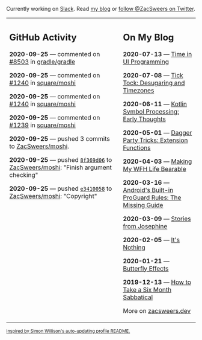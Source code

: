 Currently working on [Slack](https://slack.com/). Read [my blog](https://zacsweers.dev/) or [follow @ZacSweers on Twitter](https://twitter.com/ZacSweers).

<table><tr><td valign="top" width="60%">

## GitHub Activity
<!-- githubActivity starts -->
**2020-09-25** — commented on [#8503](https://github.com/gradle/gradle/issues/8503#issuecomment-699040756) in [gradle/gradle](https://api.github.com/repos/gradle/gradle)

**2020-09-25** — commented on [#1240](https://github.com/square/moshi/issues/1240#issuecomment-699017335) in [square/moshi](https://api.github.com/repos/square/moshi)

**2020-09-25** — commented on [#1240](https://github.com/square/moshi/issues/1240#issuecomment-699009171) in [square/moshi](https://api.github.com/repos/square/moshi)

**2020-09-25** — commented on [#1239](https://github.com/square/moshi/issues/1239#issuecomment-698777147) in [square/moshi](https://api.github.com/repos/square/moshi)

**2020-09-25** — pushed 3 commits to [ZacSweers/moshi](https://api.github.com/repos/ZacSweers/moshi).

**2020-09-25** — pushed [`8f369d06`](https://github.com/ZacSweers/moshi/commit/8f369d062c3fc0fc369fb677ce321d58681d5d1d) to [ZacSweers/moshi](https://api.github.com/repos/ZacSweers/moshi): "Finish argument checking"

**2020-09-25** — pushed [`e3410058`](https://github.com/ZacSweers/moshi/commit/e3410058f67d8e4d047698104630cb8986cbf769) to [ZacSweers/moshi](https://api.github.com/repos/ZacSweers/moshi): "Copyright"
<!-- githubActivity ends -->
</td><td valign="top" width="40%">

## On My Blog
<!-- blog starts -->
**2020-07-13** — [Time in UI Programming](https://www.zacsweers.dev/time-in-ui/)

**2020-07-08** — [Tick Tock: Desugaring and Timezones](https://www.zacsweers.dev/ticktock-desugaring-timezones/)

**2020-06-11** — [Kotlin Symbol Processing: Early Thoughts](https://www.zacsweers.dev/kotlin-symbol-processor-early-thoughts/)

**2020-05-01** — [Dagger Party Tricks: Extension Functions](https://www.zacsweers.dev/dagger-party-tricks-extension-functions/)

**2020-04-03** — [Making My WFH Life Bearable](https://www.zacsweers.dev/making-wfh-life-bearable/)

**2020-03-16** — [Android's Built-in ProGuard Rules: The Missing Guide](https://www.zacsweers.dev/android-proguard-rules/)

**2020-03-09** — [Stories from Josephine](https://www.zacsweers.dev/stories-from-josephine/)

**2020-02-05** — [It's Nothing](https://www.zacsweers.dev/its-nothing/)

**2020-01-21** — [Butterfly Effects](https://www.zacsweers.dev/butterfly-effects/)

**2019-12-13** — [How to Take a Six Month Sabbatical](https://www.zacsweers.dev/how-to-take-a-six-month-sabbatical/)
<!-- blog ends -->
More on [zacsweers.dev](https://zacsweers.dev/)
</td></tr></table>

<sub><a href="https://simonwillison.net/2020/Jul/10/self-updating-profile-readme/">Inspired by Simon Willison's auto-updating profile README.</a></sub>